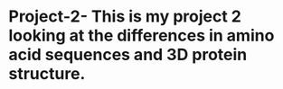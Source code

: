 # Project-2- This is my project 2 looking at the differences in amino acid sequences and 3D protein structure.
